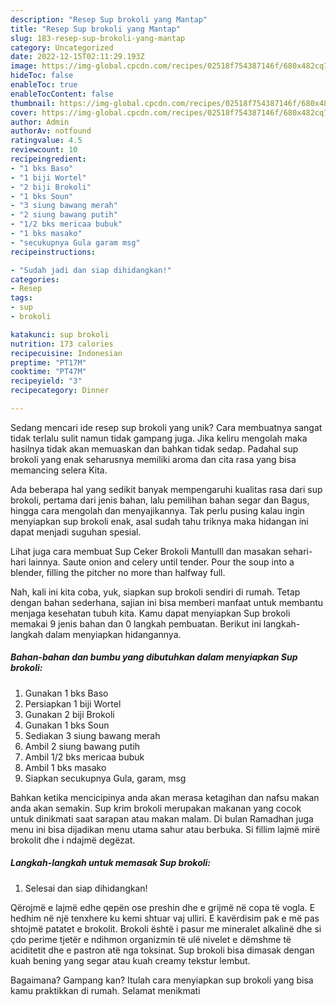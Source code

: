 ```yaml
---
description: "Resep Sup brokoli yang Mantap"
title: "Resep Sup brokoli yang Mantap"
slug: 183-resep-sup-brokoli-yang-mantap
category: Uncategorized
date: 2022-12-15T02:11:29.193Z
image: https://img-global.cpcdn.com/recipes/02518f754387146f/680x482cq70/sup-brokoli-foto-resep-utama.jpg
hideToc: false
enableToc: true
enableTocContent: false
thumbnail: https://img-global.cpcdn.com/recipes/02518f754387146f/680x482cq70/sup-brokoli-foto-resep-utama.jpg
cover: https://img-global.cpcdn.com/recipes/02518f754387146f/680x482cq70/sup-brokoli-foto-resep-utama.jpg
author: Admin
authorAv: notfound
ratingvalue: 4.5
reviewcount: 10
recipeingredient:
- "1 bks Baso"
- "1 biji Wortel"
- "2 biji Brokoli"
- "1 bks Soun"
- "3 siung bawang merah"
- "2 siung bawang putih"
- "1/2 bks mericaa bubuk"
- "1 bks masako"
- "secukupnya Gula garam msg"
recipeinstructions:

- "Sudah jadi dan siap dihidangkan!"
categories:
- Resep
tags:
- sup
- brokoli

katakunci: sup brokoli 
nutrition: 173 calories
recipecuisine: Indonesian
preptime: "PT17M"
cooktime: "PT47M"
recipeyield: "3"
recipecategory: Dinner

---
```





Sedang mencari ide resep sup brokoli yang unik? Cara membuatnya sangat tidak terlalu sulit namun tidak gampang juga. Jika keliru mengolah maka hasilnya tidak akan memuaskan dan bahkan tidak sedap. Padahal sup brokoli yang enak seharusnya memiliki aroma dan cita rasa yang bisa memancing selera Kita.





Ada beberapa hal yang sedikit banyak mempengaruhi kualitas rasa dari sup brokoli, pertama dari jenis bahan, lalu pemilihan bahan segar dan Bagus, hingga cara mengolah dan menyajikannya. Tak perlu pusing kalau ingin menyiapkan sup brokoli enak,      asal sudah tahu triknya maka hidangan ini dapat menjadi suguhan spesial.














Lihat juga cara membuat Sup Ceker Brokoli Mantulll dan masakan sehari-hari lainnya. Saute onion and celery until tender. Pour the soup into a blender, filling the pitcher no more than halfway full.






Nah, kali ini kita coba, yuk, siapkan sup brokoli sendiri di rumah. Tetap dengan bahan sederhana, sajian ini bisa memberi manfaat untuk membantu menjaga kesehatan tubuh kita. Kamu dapat menyiapkan Sup brokoli memakai 9 jenis bahan dan 0 langkah pembuatan. Berikut ini langkah-langkah dalam menyiapkan hidangannya.

<!--inarticleads1-->

##### Bahan-bahan dan bumbu yang dibutuhkan dalam menyiapkan Sup brokoli:

1. Gunakan 1 bks Baso
1. Persiapkan 1 biji Wortel
1. Gunakan 2 biji Brokoli
1. Gunakan 1 bks Soun
1. Sediakan 3 siung bawang merah
1. Ambil 2 siung bawang putih
1. Ambil 1/2 bks mericaa bubuk
1. Ambil 1 bks masako
1. Siapkan secukupnya Gula, garam, msg


Bahkan ketika mencicipinya anda akan merasa ketagihan dan nafsu makan anda akan semakin. Sup krim brokoli merupakan makanan yang cocok untuk dinikmati saat sarapan atau makan malam. Di bulan Ramadhan juga menu ini bisa dijadikan menu utama sahur atau berbuka. Si fillim lajmë mirë brokolit dhe i ndajmë degëzat. 

<!--inarticleads2-->

##### Langkah-langkah untuk memasak Sup brokoli:


1. Selesai dan siap dihidangkan!

Qërojmë e lajmë edhe qepën ose preshin dhe e grijmë në copa të vogla. E hedhim në një tenxhere ku kemi shtuar vaj ulliri. E kavërdisim pak e më pas shtojmë patatet e brokolit. Brokoli është i pasur me mineralet alkalinë dhe si çdo perime tjetër e ndihmon organizmin të ulë nivelet e dëmshme të aciditetit dhe e pastron atë nga toksinat. Sup brokoli bisa dimasak dengan kuah bening yang segar atau kuah creamy tekstur lembut. 

Bagaimana? Gampang kan? Itulah cara menyiapkan sup brokoli yang bisa kamu praktikkan di rumah. Selamat menikmati
